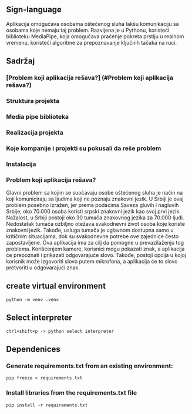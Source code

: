 ## Sign-language
Aplikacija omogućava osobama oštećenog sluha lakšu komunikaciju sa osobama koje nemaju taj problem. Razvijena je u Pythonu, koristeći biblioteku MediaPipe, koja omogućava praćenje pokreta prstiju u realnom vremenu, koristeći algoritme za prepoznavanje ključnih tačaka na ruci.

## Sadržaj
### [Problem koji aplikacija rešava?] (#Problem koji aplikacija rešava?)
### Struktura projekta
### Media pipe biblioteka
### Realizacija projekta
### Koje kompanije i projekti su pokusali da reše problem
### Instalacija

### Problem koji aplikacija rešava?
Glavni problem sa kojim se suočavaju osobe oštećenog sluha je način na koji komuniciraju sa ljudima koji ne poznaju znakovni jezik. U Srbiji je ovaj problem posebno izražen, jer prema podacima Saveza gluvih i nagluvih Srbije, oko 70.000 osoba koristi srpski znakovni jezik kao svoj prvi jezik. Nažalost, u Srbiji postoji oko 30 tumača znakovnog jezika za 70.000 ljudi. Nedostatak tumača ozbiljno otežava svakodnevni život osoba koje koriste znakovni jezik. Takođe, usluga tumača je uglavnom dostupna samo u kritičnim situacijama, dok su svakodnevne potrebe ove zajednice često zapostavljene.
Ova aplikacija ima za cilj da pomogne u prevazilaženju tog problema. Korišćenjem kamere, korisnici mogu pokazati znak, a aplikacija će prepoznati i prikazati odgovarajuće slovo. Takođe, postoji opcija u kojoj korisnik može izgovoriti slovo putem mikrofona, a aplikacija će to slovo pretvoriti u odgovarajući znak.

## create virtual environment

```
python -m venv .venv
```

## Select interpreter

```
ctrl+shift+p -> python select interpreter
```


## Dependenices

### Generate requirements.txt from an existing environment:

```
pip freeze > requirements.txt
```

### Install libraries from the requirements.txt file

```
pip install -r requirements.txt
```
